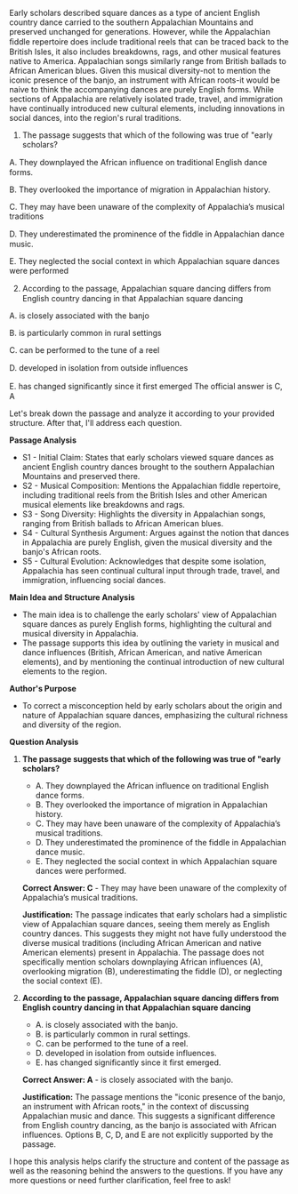Early scholars described square dances as a type of ancient English country dance carried to the southern Appalachian Mountains and preserved unchanged for generations. However, while the Appalachian ﬁddle repertoire does include traditional reels that can be traced back to the British Isles, it also includes breakdowns, rags, and other musical features native to America. Appalachian songs similarly range from British ballads to African American blues. Given this musical diversity-not to mention the iconic presence of the banjo, an instrument with African roots-it would be naive to think the accompanying dances are purely English forms. While sections of Appalachia are relatively isolated trade, travel, and immigration have continually introduced new cultural elements, including innovations in social dances, into the
 region's rural traditions.


1. The passage suggests that which of the following was true of "early
 scholars?


A. They downplayed the African inﬂuence on traditional English dance forms.


B. They overlooked the importance of migration in Appalachian history.


C. They may have been unaware of the complexity of Appalachia’s musical traditions


D. They underestimated the prominence of the ﬁddle in Appalachian dance music.


E. They neglected the social context in which Appalachian square dances were performed

2. According to the passage, Appalachian square dancing diﬀers from English country dancing in that Appalachian square dancing


A. is closely associated with the banjo


B. is particularly common in rural settings


C. can be performed to the tune of a reel


D. developed in isolation from outside inﬂuences


E. has changed signiﬁcantly since it ﬁrst emerged
The official answer is C, A

Let's break down the passage and analyze it according to your provided structure. After that, I'll address each question.

**Passage Analysis**

- S1 - Initial Claim: States that early scholars viewed square dances as ancient English country dances brought to the southern Appalachian Mountains and preserved there.
- S2 - Musical Composition: Mentions the Appalachian fiddle repertoire, including traditional reels from the British Isles and other American musical elements like breakdowns and rags.
- S3 - Song Diversity: Highlights the diversity in Appalachian songs, ranging from British ballads to African American blues.
- S4 - Cultural Synthesis Argument: Argues against the notion that dances in Appalachia are purely English, given the musical diversity and the banjo's African roots.
- S5 - Cultural Evolution: Acknowledges that despite some isolation, Appalachia has seen continual cultural input through trade, travel, and immigration, influencing social dances.

**Main Idea and Structure Analysis**
- The main idea is to challenge the early scholars' view of Appalachian square dances as purely English forms, highlighting the cultural and musical diversity in Appalachia.
- The passage supports this idea by outlining the variety in musical and dance influences (British, African American, and native American elements), and by mentioning the continual introduction of new cultural elements to the region.

**Author's Purpose**
- To correct a misconception held by early scholars about the origin and nature of Appalachian square dances, emphasizing the cultural richness and diversity of the region.

**Question Analysis**

1. **The passage suggests that which of the following was true of "early scholars?**
   - A. They downplayed the African influence on traditional English dance forms.
   - B. They overlooked the importance of migration in Appalachian history.
   - C. They may have been unaware of the complexity of Appalachia’s musical traditions.
   - D. They underestimated the prominence of the fiddle in Appalachian dance music.
   - E. They neglected the social context in which Appalachian square dances were performed.

   **Correct Answer: C** - They may have been unaware of the complexity of Appalachia’s musical traditions.
   
   **Justification:** The passage indicates that early scholars had a simplistic view of Appalachian square dances, seeing them merely as English country dances. This suggests they might not have fully understood the diverse musical traditions (including African American and native American elements) present in Appalachia. The passage does not specifically mention scholars downplaying African influences (A), overlooking migration (B), underestimating the fiddle (D), or neglecting the social context (E).

2. **According to the passage, Appalachian square dancing differs from English country dancing in that Appalachian square dancing**
   - A. is closely associated with the banjo.
   - B. is particularly common in rural settings.
   - C. can be performed to the tune of a reel.
   - D. developed in isolation from outside influences.
   - E. has changed significantly since it first emerged.

   **Correct Answer: A** - is closely associated with the banjo.
   
   **Justification:** The passage mentions the "iconic presence of the banjo, an instrument with African roots," in the context of discussing Appalachian music and dance. This suggests a significant difference from English country dancing, as the banjo is associated with African influences. Options B, C, D, and E are not explicitly supported by the passage.

I hope this analysis helps clarify the structure and content of the passage as well as the reasoning behind the answers to the questions. If you have any more questions or need further clarification, feel free to ask!